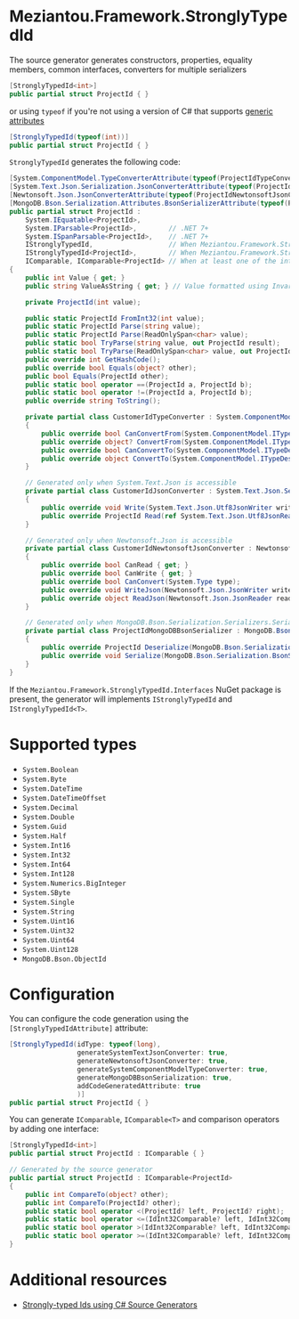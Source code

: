 ﻿# Meziantou.Framework.StronglyTypedId

The source generator generates constructors, properties, equality members, common interfaces, converters for multiple serializers

````csharp
[StronglyTypedId<int>]
public partial struct ProjectId { }
````

or using `typeof` if you're not using a version of C# that supports [generic attributes](https://learn.microsoft.com/en-us/dotnet/csharp/whats-new/csharp-11#generic-attributes)
````csharp
[StronglyTypedId(typeof(int))]
public partial struct ProjectId { }
````

`StronglyTypedId` generates the following code:

<!-- generated code -->

````csharp
[System.ComponentModel.TypeConverterAttribute(typeof(ProjectIdTypeConverter))]
[System.Text.Json.Serialization.JsonConverterAttribute(typeof(ProjectIdJsonConverter))]
[Newtonsoft.Json.JsonConverterAttribute(typeof(ProjectIdNewtonsoftJsonConverter))]
[MongoDB.Bson.Serialization.Attributes.BsonSerializerAttribute(typeof(ProjectIdMongoDBBsonSerializer))]
public partial struct ProjectId :
    System.IEquatable<ProjectId>,
    System.IParsable<ProjectId>,        // .NET 7+
    System.ISpanParsable<ProjectId>,    // .NET 7+
    IStronglyTypedId,                   // When Meziantou.Framework.StronglyTypedId.Interfaces is referenced
    IStronglyTypedId<ProjectId>,        // When Meziantou.Framework.StronglyTypedId.Interfaces is referenced
    IComparable, IComparable<ProjectId> // When at least one of the interface is explicitly defined by the user
{
    public int Value { get; }
    public string ValueAsString { get; } // Value formatted using InvariantCulture

    private ProjectId(int value);

    public static ProjectId FromInt32(int value);
    public static ProjectId Parse(string value);
    public static ProjectId Parse(ReadOnlySpan<char> value);
    public static bool TryParse(string value, out ProjectId result);
    public static bool TryParse(ReadOnlySpan<char> value, out ProjectId result);
    public override int GetHashCode();
    public override bool Equals(object? other);
    public bool Equals(ProjectId other);
    public static bool operator ==(ProjectId a, ProjectId b);
    public static bool operator !=(ProjectId a, ProjectId b);
    public override string ToString();

    private partial class CustomerIdTypeConverter : System.ComponentModel.TypeConverter
    {
        public override bool CanConvertFrom(System.ComponentModel.ITypeDescriptorContext context, System.Type sourceType);
        public override object? ConvertFrom(System.ComponentModel.ITypeDescriptorContext context, System.Globalization.CultureInfo culture, object value);
        public override bool CanConvertTo(System.ComponentModel.ITypeDescriptorContext context, System.Type destinationType);
        public override object ConvertTo(System.ComponentModel.ITypeDescriptorContext context, System.Globalization.CultureInfo culture, object value, System.Type destinationType);
    }

    // Generated only when System.Text.Json is accessible
    private partial class CustomerIdJsonConverter : System.Text.Json.Serialization.JsonConverter<ProjectId>
    {
        public override void Write(System.Text.Json.Utf8JsonWriter writer, ProjectId value, System.Text.Json.JsonSerializerOptions options);
        public override ProjectId Read(ref System.Text.Json.Utf8JsonReader reader, System.Type typeToConvert, System.Text.Json.JsonSerializerOptions options);
    }

    // Generated only when Newtonsoft.Json is accessible
    private partial class CustomerIdNewtonsoftJsonConverter : Newtonsoft.Json.JsonConverter
    {
        public override bool CanRead { get; }
        public override bool CanWrite { get; }
        public override bool CanConvert(System.Type type);
        public override void WriteJson(Newtonsoft.Json.JsonWriter writer, object? value, Newtonsoft.Json.JsonSerializer serializer);
        public override object ReadJson(Newtonsoft.Json.JsonReader reader, System.Type objectType, object? existingValue, Newtonsoft.Json.JsonSerializer serializer);
    }

    // Generated only when MongoDB.Bson.Serialization.Serializers.SerializerBase is accessible
    private partial class ProjectIdMongoDBBsonSerializer : MongoDB.Bson.Serialization.Serializers.SerializerBase<ProjectId>
    {
        public override ProjectId Deserialize(MongoDB.Bson.Serialization.BsonDeserializationContext context, MongoDB.Bson.Serialization.BsonDeserializationArgs args);
        public override void Serialize(MongoDB.Bson.Serialization.BsonSerializationContext context, MongoDB.Bson.Serialization.BsonSerializationArgs args, ProjectId value);
    }
}
````

<!-- generated code -->

If the `Meziantou.Framework.StronglyTypedId.Interfaces` NuGet package is present, the generator will implements `IStronglyTypedId` and `IStronglyTypedId<T>`.

# Supported types

<!-- supported types -->

- `System.Boolean`
- `System.Byte`
- `System.DateTime`
- `System.DateTimeOffset`
- `System.Decimal`
- `System.Double`
- `System.Guid`
- `System.Half`
- `System.Int16`
- `System.Int32`
- `System.Int64`
- `System.Int128`
- `System.Numerics.BigInteger`
- `System.SByte`
- `System.Single`
- `System.String`
- `System.Uint16`
- `System.Uint32`
- `System.Uint64`
- `System.Uint128`
- `MongoDB.Bson.ObjectId`

<!-- supported types -->

# Configuration

<!-- configuration -->

You can configure the code generation using the `[StronglyTypedIdAttribute]` attribute:

````c#
[StronglyTypedId(idType: typeof(long),
                 generateSystemTextJsonConverter: true,
                 generateNewtonsoftJsonConverter: true,
                 generateSystemComponentModelTypeConverter: true,
                 generateMongoDBBsonSerialization: true,
                 addCodeGeneratedAttribute: true
                 )]
public partial struct ProjectId { }
````

You can generate `IComparable`, `IComparable<T>` and comparison operators by adding one interface:

````c#
[StronglyTypedId<int>]
public partial struct ProjectId : IComparable { }

// Generated by the source generator
public partial struct ProjectId : IComparable<ProjectId>
{
	public int CompareTo(object? other);
	public int CompareTo(ProjectId? other);
	public static bool operator <(ProjectId? left, ProjectId? right);
	public static bool operator <=(IdInt32Comparable? left, IdInt32Comparable? right);
	public static bool operator >(IdInt32Comparable? left, IdInt32Comparable? right);
	public static bool operator >=(IdInt32Comparable? left, IdInt32Comparable? right);
}
````

<!-- configuration -->

# Additional resources

- [Strongly-typed Ids using C# Source Generators](https://www.meziantou.net/strongly-typed-ids-with-csharp-source-generators.htm)

